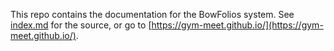 This repo contains the documentation for the BowFolios system. See [index.md](index.md) for the source, or go to [https://gym-meet.github.io/](https://gym-meet.github.io/).
